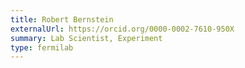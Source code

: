 ```yaml
---
title: Robert Bernstein
externalUrl: https://orcid.org/0000-0002-7610-950X
summary: Lab Scientist, Experiment
type: fermilab
---
```

